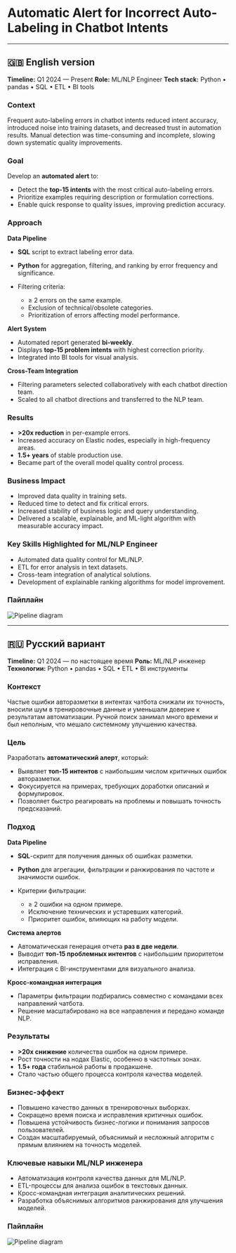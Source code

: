 # Automatic Alert for Incorrect Auto-Labeling in Chatbot Intents

---

## 🇬🇧 English version

**Timeline:** Q1 2024 — Present
**Role:** ML/NLP Engineer
**Tech stack:** Python • pandas • SQL • ETL • BI tools

### Context

Frequent auto-labeling errors in chatbot intents reduced intent accuracy, introduced noise into training datasets, and decreased trust in automation results. Manual detection was time-consuming and incomplete, slowing down systematic quality improvements.

### Goal

Develop an **automated alert** to:

* Detect the **top-15 intents** with the most critical auto-labeling errors.
* Prioritize examples requiring description or formulation corrections.
* Enable quick response to quality issues, improving prediction accuracy.

### Approach

**Data Pipeline**

* **SQL** script to extract labeling error data.
* **Python** for aggregation, filtering, and ranking by error frequency and significance.
* Filtering criteria:

  * ≥ 2 errors on the same example.
  * Exclusion of technical/obsolete categories.
  * Prioritization of errors affecting model performance.

**Alert System**

* Automated report generated **bi-weekly**.
* Displays **top-15 problem intents** with highest correction priority.
* Integrated into BI tools for visual analysis.

**Cross-Team Integration**

* Filtering parameters selected collaboratively with each chatbot direction team.
* Scaled to all chatbot directions and transferred to the NLP team.

### Results

* **>20x reduction** in per-example errors.
* Increased accuracy on Elastic nodes, especially in high-frequency areas.
* **1.5+ years** of stable production use.
* Became part of the overall model quality control process.

### Business Impact

* Improved data quality in training sets.
* Reduced time to detect and fix critical errors.
* Increased stability of business logic and query understanding.
* Delivered a scalable, explainable, and ML-light algorithm with measurable accuracy impact.

### Key Skills Highlighted for ML/NLP Engineer

* Automated data quality control for ML/NLP.
* ETL for error analysis in text datasets.
* Cross-team integration of analytical solutions.
* Development of explainable ranking algorithms for model improvement.

### Пайплайн

![Pipeline diagram](assets/pipeline_ru_version.png)

---

## 🇷🇺 Русский вариант

**Timeline:** Q1 2024 — по настоящее время
**Роль:** ML/NLP инженер
**Технологии:** Python • pandas • SQL • ETL • BI инструменты

### Контекст

Частые ошибки авторазметки в интентах чатбота снижали их точность, вносили шум в тренировочные данные и уменьшали доверие к результатам автоматизации. Ручной поиск занимал много времени и был неполным, что мешало системному улучшению качества.

### Цель

Разработать **автоматический алерт**, который:

* Выявляет **топ-15 интентов** с наибольшим числом критичных ошибок авторазметки.
* Фокусируется на примерах, требующих доработки описаний и формулировок.
* Позволяет быстро реагировать на проблемы и повышать точность предсказаний.

### Подход

**Data Pipeline**

* **SQL**-скрипт для получения данных об ошибках разметки.
* **Python** для агрегации, фильтрации и ранжирования по частоте и значимости ошибок.
* Критерии фильтрации:

  * ≥ 2 ошибки на одном примере.
  * Исключение технических и устаревших категорий.
  * Приоритет ошибок, влияющих на работу модели.

**Система алертов**

* Автоматическая генерация отчета **раз в две недели**.
* Выводит **топ-15 проблемных интентов** с наибольшим приоритетом исправления.
* Интеграция с BI-инструментами для визуального анализа.

**Кросс-командная интеграция**

* Параметры фильтрации подбирались совместно с командами всех направлений чатбота.
* Решение масштабировано на все направления и передано команде NLP.

### Результаты

* **>20x снижение** количества ошибок на одном примере.
* Рост точности на нодах Elastic, особенно в частотных зонах.
* **1.5+ года** стабильной работы в продакшене.
* Стало частью общего процесса контроля качества моделей.

### Бизнес-эффект

* Повышено качество данных в тренировочных выборках.
* Сокращено время поиска и исправления критичных ошибок.
* Повышена устойчивость бизнес-логики и понимания запросов пользователей.
* Создан масштабируемый, объяснимый и несложный алгоритм с прямым влиянием на точность моделей.

### Ключевые навыки ML/NLP инженера

* Автоматизация контроля качества данных для ML/NLP.
* ETL-процессы для анализа ошибок в текстовых данных.
* Кросс-командная интеграция аналитических решений.
* Разработка объяснимых алгоритмов ранжирования для улучшения моделей.

### Пайплайн

![Pipeline diagram](assets/pipeline_ru_version.png)
